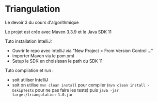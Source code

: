 # Triangulation
Le devoir 3 du cours d'algorithmique

Le projet est crée avec Maven 3.3.9 et le Java SDK 11

Tuto installation IntelliJ:
  + Ouvrir le repo avec IntelliJ via "New Project > From Version Control ..."
  + Importer Maven via le pom.xml
  + Setup le SDK en choisissan le path du SDK 11

Tuto compilation et run :
  + soit utiliser IntelliJ
  + soit on utilise ```mvn clean install``` pour compiler (```mvn clean install -DskipTests``` pour ne pas faire les tests)
    puis ```java -jar target/triangulation-1.0.jar```
    
